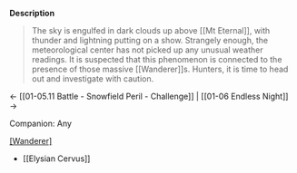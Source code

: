 **Description**
> The sky is engulfed in dark clouds up above [[Mt Eternal]], with thunder and lightning putting on a show. Strangely enough, the meteorological center has not picked up any unusual weather readings. It is suspected that this phenomenon is connected to the presence of those massive [[Wanderer]]s. Hunters, it is time to head out and investigate with caution.

← [[01-05.11 Battle - Snowfield Peril - Challenge]] | [[01-06 Endless Night]] →

Companion: Any

[[Wanderer]](s)
* [[Elysian Cervus]]